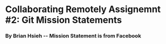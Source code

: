 # Collaborating Remotely Assignemnt #2: Git Mission Statements

### By Brian Hsieh -- Mission Statement is from Facebook
